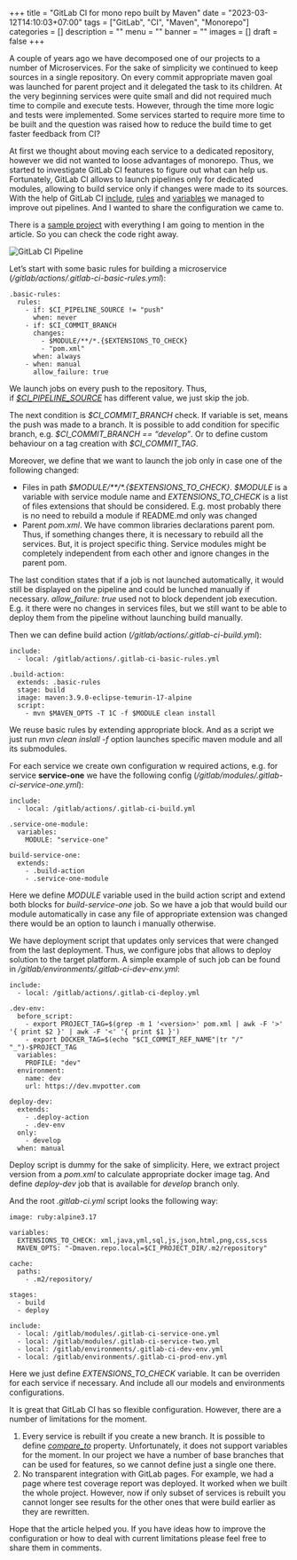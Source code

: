 +++
title = "GitLab CI for mono repo built by Maven"
date = "2023-03-12T14:10:03+07:00"
tags = ["GitLab", "CI", "Maven", "Monorepo"]
categories = []
description = ""
menu = ""
banner = ""
images = []
draft = false
+++

A couple of years ago we have decomposed one of our projects to a number of Microservices. For the sake of simplicity we continued to keep sources in a single repository. On every commit appropriate maven goal was launched for parent project and it delegated the task to its children. At the very beginning services were quite small and did not required much time to compile and execute tests. However, through the time more logic and tests were implemented. Some services started to require more time to be built and the question was raised how to reduce the build time to get faster feedback from CI?

At first we thought about moving each service to a dedicated repository, however we did not wanted to loose advantages of monorepo. Thus, we started to investigate GitLab CI features to figure out what can help us. Fortunately, GitLab CI allows to launch pipelines only for dedicated modules, allowing to build service only if changes were made to its sources. With the help of GitLab CI [include](https://docs.gitlab.com/ee/ci/yaml/#include), [rules](https://docs.gitlab.com/ee/ci/yaml/#rules) and [variables](https://docs.gitlab.com/ee/ci/variables/) we managed to improve out pipelines. And I wanted to share the configuration we came to.

There is a [sample project](https://gitlab.com/mvpotter/gitlab-ci-maven-monorepo) with everything I am going to mention in the article. So you can check the code right away.

![GitLab CI Pipeline](https://miro.medium.com/v2/resize:fit:1400/1*cQ9Bt8cru89vADvF2D_ySg.png)

Let’s start with some basic rules for building a microservice (*/gitlab/actions/.gitlab-ci-basic-rules.yml*):

```
.basic-rules:  
  rules:  
    - if: $CI_PIPELINE_SOURCE != "push"  
      when: never  
    - if: $CI_COMMIT_BRANCH  
      changes:  
        - $MODULE/**/*.{$EXTENSIONS_TO_CHECK}  
        - "pom.xml"  
      when: always  
    - when: manual  
      allow_failure: true
```

We launch jobs on every push to the repository. Thus, if [*$CI_PIPELINE_SOURCE*](https://docs.gitlab.com/ee/ci/jobs/job_control.html#common-if-clauses-for-rules) has different value, we just skip the job.

The next condition is *\$CI_COMMIT_BRANCH* check. If variable is set, means the push was made to a branch. It is possible to add condition for specific branch, e.g. *\$CI_COMMIT_BRANCH == “develop”*. Or to define custom behaviour on a tag creation with *\$CI_COMMIT_TAG*.

Moreover, we define that we want to launch the job only in case one of the following changed:

-   Files in path *\$MODULE/&ast;&ast;/&ast;.{\$EXTENSIONS_TO_CHECK}*. *\$MODULE* is a variable with service module name and *EXTENSIONS_TO_CHECK* is a list of files extensions that should be considered. E.g. most probably there is no need to rebuild a module if README.md only was changed
-   Parent *pom.xml*. We have common libraries declarations parent pom. Thus, if something changes there, it is necessary to rebuild all the services. But, it is project specific thing. Service modules might be completely independent from each other and ignore changes in the parent pom.

The last condition states that if a job is not launched automatically, it would still be displayed on the pipeline and could be lunched manually if necessary. *allow_failure: true* used not to block dependent job execution. E.g. it there were no changes in services files, but we still want to be able to deploy them from the pipeline without launching build manually.

Then we can define build action (*/gitlab/actions/.gitlab-ci-build.yml*):

```
include:  
  - local: /gitlab/actions/.gitlab-ci-basic-rules.yml  
  
.build-action:  
  extends: .basic-rules  
  stage: build  
  image: maven:3.9.0-eclipse-temurin-17-alpine  
  script:  
    - mvn $MAVEN_OPTS -T 1C -f $MODULE clean install
```

We reuse basic rules by extending appropriate block. And as a script we just run *mvn clean inslall -f* option launches specific maven module and all its submodules.

For each service we create own configuration w required actions, e.g. for service **service-one** we have the following config (*/gitlab/modules/.gitlab-ci-service-one.yml*):

```
include:  
  - local: /gitlab/actions/.gitlab-ci-build.yml  
  
.service-one-module:  
  variables:  
    MODULE: "service-one"  
  
build-service-one:  
  extends:  
    - .build-action  
    - .service-one-module
```

Here we define *MODULE* variable used in the build action script and extend both blocks for *build-service-one* job. So we have a job that would build our module automatically in case any file of appropriate extension was changed there would be an option to launch i manually otherwise.

We have deployment script that updates only services that were changed from the last deployment. Thus, we configure jobs that allows to deploy solution to the target platform. A simple example of such job can be found in */gitlab/environments/.gitlab-ci-dev-env.yml*:

```
include:  
  - local: /gitlab/actions/.gitlab-ci-deploy.yml  
  
.dev-env:  
  before_script:  
    - export PROJECT_TAG=$(grep -m 1 '<version>' pom.xml | awk -F '>' '{ print $2 }' | awk -F '<' '{ print $1 }')  
    - export DOCKER_TAG=$(echo "$CI_COMMIT_REF_NAME"|tr "/" "_")-$PROJECT_TAG  
  variables:  
    PROFILE: "dev"  
  environment:  
    name: dev  
    url: https://dev.mvpotter.com  
  
deploy-dev:  
  extends:  
    - .deploy-action  
    - .dev-env  
  only:  
    - develop  
  when: manual
```

Deploy script is dummy for the sake of simplicity. Here, we extract project version from a *pom.xml* to calculate appropriate docker image tag. And define *deploy-dev* job that is available for *develop* branch only.

And the root *.gitlab-ci.yml* script looks the following way:

```
image: ruby:alpine3.17  
  
variables:  
  EXTENSIONS_TO_CHECK: xml,java,yml,sql,js,json,html,png,css,scss  
  MAVEN_OPTS: "-Dmaven.repo.local=$CI_PROJECT_DIR/.m2/repository"  
  
cache:  
  paths:  
    - .m2/repository/  
  
stages:  
  - build  
  - deploy  
  
include:  
  - local: /gitlab/modules/.gitlab-ci-service-one.yml  
  - local: /gitlab/modules/.gitlab-ci-service-two.yml  
  - local: /gitlab/environments/.gitlab-ci-dev-env.yml  
  - local: /gitlab/environments/.gitlab-ci-prod-env.yml
```

Here we just define *EXTENSIONS_TO_CHECK* variable. It can be overriden for each service if necessary. And include all our models and environments configurations.

It is great that GitLab CI has so flexible configuration. However, there are a number of limitations for the moment.

1.  Every service is rebuilt if you create a new branch. It is possible to define [*compare_to*](https://docs.gitlab.com/ee/ci/jobs/job_control.html#skip-job-if-the-branch-is-empty) property. Unfortunately, it does not support variables for the moment. In our project we have a number of base branches that can be used for features, so we cannot define just a single one there.
2.  No transparent integration with GitLab pages. For example, we had a page where test coverage report was deployed. It worked when we built the whole project. However, now if only subset of services is rebuilt you cannot longer see results for the other ones that were build earlier as they are rewritten.

Hope that the article helped you. If you have ideas how to improve the configuration or how to deal with current limitations please feel free to share them in comments.